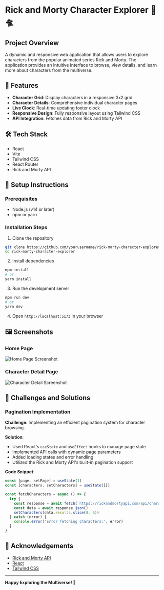# Rick and Morty Character Explorer 🚀🛸

## Project Overview

A dynamic and responsive web application that allows users to explore characters from the popular animated series Rick and Morty. The application provides an intuitive interface to browse, view details, and learn more about characters from the multiverse.

## 🌟 Features

- **Character Grid**: Display characters in a responsive 3x2 grid
- **Character Details**: Comprehensive individual character pages
- **Live Clock**: Real-time updating footer clock
- **Responsive Design**: Fully responsive layout using Tailwind CSS
- **API Integration**: Fetches data from Rick and Morty API

## 🛠 Tech Stack

- React
- Vite
- Tailwind CSS
- React Router
- Rick and Morty API

## 🚀 Setup Instructions

### Prerequisites
- Node.js (v14 or later)
- npm or yarn

### Installation Steps

1. Clone the repository
```bash
git clone https://github.com/yourusername/rick-morty-character-explorer.git
cd rick-morty-character-explorer
```

2. Install dependencies
```bash
npm install
# or
yarn install
```

3. Run the development server
```bash
npm run dev
# or
yarn dev
```

4. Open `http://localhost:5173` in your browser

## 🖼 Screenshots

### Home Page
![Home Page Screenshot](/home.png)

### Character Detail Page
![Character Detail Screenshot](/character-detail.png)

## 🧩 Challenges and Solutions

### Pagination Implementation
**Challenge**: Implementing an efficient pagination system for character browsing.

**Solution**: 
- Used React's `useState` and `useEffect` hooks to manage page state
- Implemented API calls with dynamic page parameters
- Added loading states and error handling
- Utilized the Rick and Morty API's built-in pagination support

**Code Snippet**:
```javascript
const [page, setPage] = useState(1)
const [characters, setCharacters] = useState([])

const fetchCharacters = async () => {
  try {
    const response = await fetch(`https://rickandmortyapi.com/api/character/?page=${page}`)
    const data = await response.json()
    setCharacters(data.results.slice(0, 6))
  } catch (error) {
    console.error('Error fetching characters:', error)
  }
}
```


## 🙌 Acknowledgements

- [Rick and Morty API](https://rickandmortyapi.com/)
- [React](https://reactjs.org/)
- [Tailwind CSS](https://tailwindcss.com/)

---

**Happy Exploring the Multiverse! 🌌**
